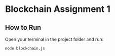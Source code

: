 # Blockchain Assignment 1

## How to Run
Open your terminal in the project folder and run:
```bash
node blockchain.js
